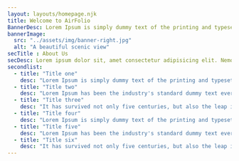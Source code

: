 ```yaml
---
layout: layouts/homepage.njk
title: Welcome to AirFolio
BannerDesc: Lorem Ipsum is simply dummy text of the printing and typesetting industry. Lorem Ipsum has been the industry's standard dummy text ever since the 1500s, when an unknown printer took a galley of type and scrambled it to make a type specimen book. It has survived not only five centuries, but also the leap into electronic typesetting, remaining essentially unchanged. It was popularised in the 1960s with the release of Letraset sheets containing Lorem Ipsum passages, and more recently with desktop publishing software like Aldus PageMaker including versions of Lorem Ipsum.
bannerImage:
  src: "../assets/img/banner-right.jpg"
  alt: "A beautiful scenic view"
secTitle : About Us   
secDesc: Lorem ipsum dolor sit, amet consectetur adipisicing elit. Nemo suscipit voluptatem quisquam tempora aut dolorum totam debitis odio laboriosam quia qui, tempore omnis molestiae sequi error nesciunt quae animi deleniti!  
secondlist:
  - title: "Title one"
    desc: "Lorem Ipsum is simply dummy text of the printing and typesetting industry."
  - title: "Title two"
    desc: "Lorem Ipsum has been the industry's standard dummy text ever since the 1500s, when an unknown printer took a galley of type and scrambled it to make a type specimen book."
  - title: "Title three"
    desc: "It has survived not only five centuries, but also the leap into electronic typesetting, remaining essentially unchanged."
  - title: "Title four"
    desc: "Lorem Ipsum is simply dummy text of the printing and typesetting industry."
  - title: "Title five"
    desc: "Lorem Ipsum has been the industry's standard dummy text ever since the 1500s, when an unknown printer took a galley of type and scrambled it to make a type specimen book."
  - title: "Title six"
    desc: "It has survived not only five centuries, but also the leap into electronic typesetting, remaining essentially unchanged."
---
```

